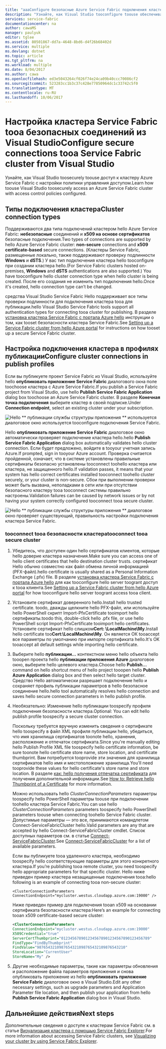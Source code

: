 ```yaml
---
title: "aaaConfigure безопасные Azure Service Fabric подключения кластера | Документы Microsoft"
description: "Узнайте, как Visual Studio tooconfigure toouse обеспечивать безопасность соединений, которые поддерживаются в кластере Azure Service Fabric hello."
services: service-fabric
documentationcenter: na
author: cawaMS
manager: paulyuk
editor: tglee
ms.assetid: 80501867-dd7a-4648-8bd6-d4f26b68402d
ms.service: multiple
ms.devlang: dotnet
ms.topic: article
ms.tgt_pltfrm: na
ms.workload: multiple
ms.date: 8/04/2017
ms.author: cawa
ms.openlocfilehash: ed3e5043264cf026f74e24ca09b40ccc70086cf2
ms.sourcegitcommit: 523283cc1b3c37c428e77850964dc1c33742c5f0
ms.translationtype: MT
ms.contentlocale: ru-RU
ms.lasthandoff: 10/06/2017
---
```

# <a name="configure-secure-connections-tooa-service-fabric-cluster-from-visual-studio"></a><span data-ttu-id="6e322-103">Настройка кластера Service Fabric tooa безопасных соединений из Visual Studio</span><span class="sxs-lookup"><span data-stu-id="6e322-103">Configure secure connections tooa Service Fabric cluster from Visual Studio</span></span>
<span data-ttu-id="6e322-104">Узнайте, как Visual Studio toosecurely toouse доступ к кластеру Azure Service Fabric с настройки политики управления доступом.</span><span class="sxs-lookup"><span data-stu-id="6e322-104">Learn how toouse Visual Studio toosecurely access an Azure Service Fabric cluster with access control policies configured.</span></span>

## <a name="cluster-connection-types"></a><span data-ttu-id="6e322-105">Типы подключения кластера</span><span class="sxs-lookup"><span data-stu-id="6e322-105">Cluster connection types</span></span>
<span data-ttu-id="6e322-106">Поддерживаются два типа подключений кластером hello Azure Service Fabric: **небезопасные** соединений и **x509 на основе сертификатов** безопасные подключения.</span><span class="sxs-lookup"><span data-stu-id="6e322-106">Two types of connections are supported by hello Azure Service Fabric cluster: **non-secure** connections and **x509 certificate-based** secure connections.</span></span> <span data-ttu-id="6e322-107">(Кластеры Service Fabric, размещенные локально, также поддерживают проверку подлинности **Windows** и **dSTS**.) У вас тип подключения кластера hello tooconfigure при создании кластера hello.</span><span class="sxs-lookup"><span data-stu-id="6e322-107">(For Service Fabric clusters hosted on-premises, **Windows** and **dSTS** authentications are also supported.) You have tooconfigure hello cluster connection type when hello cluster is being created.</span></span> <span data-ttu-id="6e322-108">После его создания не изменить тип подключения hello.</span><span class="sxs-lookup"><span data-stu-id="6e322-108">Once it's created, hello connection type can’t be changed.</span></span>

<span data-ttu-id="6e322-109">средства Visual Studio Service Fabric Hello поддерживает все типы проверки подлинности для подключения кластера tooa для публикации.</span><span class="sxs-lookup"><span data-stu-id="6e322-109">hello Visual Studio Service Fabric tools support all authentication types for connecting tooa cluster for publishing.</span></span> <span data-ttu-id="6e322-110">В разделе [установка кластера Service Fabric с портала Azure hello](service-fabric-cluster-creation-via-portal.md) инструкции о том, как tooset безопасности кластера Service Fabric.</span><span class="sxs-lookup"><span data-stu-id="6e322-110">See [Setting up a Service Fabric cluster from hello Azure portal](service-fabric-cluster-creation-via-portal.md) for instructions on how tooset up a secure Service Fabric cluster.</span></span>

## <a name="configure-cluster-connections-in-publish-profiles"></a><span data-ttu-id="6e322-111">Настройка подключения кластера в профилях публикации</span><span class="sxs-lookup"><span data-stu-id="6e322-111">Configure cluster connections in publish profiles</span></span>
<span data-ttu-id="6e322-112">Если вы публикуете проект Service Fabric из Visual Studio, используйте hello **опубликовать приложение Service Fabric** диалогового окна поле toochoose кластера с Azure Service Fabric.</span><span class="sxs-lookup"><span data-stu-id="6e322-112">If you publish a Service Fabric project from Visual Studio, use hello **Publish Service Fabric Application** dialog box toochoose an Azure Service Fabric cluster.</span></span> <span data-ttu-id="6e322-113">В разделе **Конечная точка подключения** выберите кластер в своей подписке.</span><span class="sxs-lookup"><span data-stu-id="6e322-113">Under **Connection endpoint**, select an existing cluster under your subscription.</span></span>

![Hello ** публикации службы структуры приложения ** используется диалоговое окно используется tooconfigure подключения Service Fabric.][publishdialog]

<span data-ttu-id="6e322-115">Hello **опубликовать приложение Service Fabric** диалоговое окно автоматически проверяет подключение кластера hello.</span><span class="sxs-lookup"><span data-stu-id="6e322-115">hello **Publish Service Fabric Application** dialog box automatically validates hello cluster connection.</span></span> <span data-ttu-id="6e322-116">Если будет предложено, войдите в tooyour учетная запись Azure.</span><span class="sxs-lookup"><span data-stu-id="6e322-116">If prompted, sign in tooyour Azure account.</span></span> <span data-ttu-id="6e322-117">Проверка считается пройденной, означает, что в системе установлены правильные сертификаты безопасно установлены tooconnect toohello кластера или кластера, не защищенного hello.</span><span class="sxs-lookup"><span data-stu-id="6e322-117">If validation passes, it means that your system has hello correct certificates installed tooconnect toohello cluster securely, or your cluster is non-secure.</span></span> <span data-ttu-id="6e322-118">Сбои при выполнении проверки может быть вызвана, неполадками в сети или при отсутствии безопасного кластеру tooa tooconnect системы правильно настроены.</span><span class="sxs-lookup"><span data-stu-id="6e322-118">Validation failures can be caused by network issues or by not having your system correctly configured tooconnect tooa secure cluster.</span></span>

![Hello ** публикации службы структуры приложения ** диалоговое окно проверяет существующий, правильность настройки подключения кластера Service Fabric.][selectsfcluster]

### <a name="tooconnect-tooa-secure-cluster"></a><span data-ttu-id="6e322-120">tooconnect tooa безопасности кластера</span><span class="sxs-lookup"><span data-stu-id="6e322-120">tooconnect tooa secure cluster</span></span>
1. <span data-ttu-id="6e322-121">Убедитесь, что доступен один hello сертификатов клиентов, которые hello доверие кластера назначения.</span><span class="sxs-lookup"><span data-stu-id="6e322-121">Make sure you can access one of hello client certificates that hello destination cluster trusts.</span></span> <span data-ttu-id="6e322-122">сертификат Hello обычно совместно как файл обмена личной информацией (PFX-файл).</span><span class="sxs-lookup"><span data-stu-id="6e322-122">hello certificate is usually shared as a Personal Information Exchange (.pfx) file.</span></span> <span data-ttu-id="6e322-123">В разделе [установка кластера Service Fabric с портала Azure hello](service-fabric-cluster-creation-via-portal.md) для как tooconfigure hello server toogrant доступ к tooa клиента.</span><span class="sxs-lookup"><span data-stu-id="6e322-123">See [Setting up a Service Fabric cluster from hello Azure portal](service-fabric-cluster-creation-via-portal.md) for how tooconfigure hello server toogrant access tooa client.</span></span>
2. <span data-ttu-id="6e322-124">Установите сертификат доверенного hello.</span><span class="sxs-lookup"><span data-stu-id="6e322-124">Install hello trusted certificate.</span></span> <span data-ttu-id="6e322-125">toodo, дважды щелкните hello PFX-файл, или используйте hello PowerShell скрипт Import-PfxCertificate tooimport hello сертификаты.</span><span class="sxs-lookup"><span data-stu-id="6e322-125">toodo this, double-click hello .pfx file, or use hello PowerShell script Import-PfxCertificate tooimport hello certificates.</span></span> <span data-ttu-id="6e322-126">Установите сертификат hello слишком**Cert: \LocalMachine\My**.</span><span class="sxs-lookup"><span data-stu-id="6e322-126">Install hello certificate too**Cert:\LocalMachine\My**.</span></span> <span data-ttu-id="6e322-127">Он является ОК tooaccept все параметры по умолчанию при импорте сертификата hello.</span><span class="sxs-lookup"><span data-stu-id="6e322-127">It's OK tooaccept all default settings while importing hello certificate.</span></span>
3. <span data-ttu-id="6e322-128">Выберите hello **публикации...**  контекстном меню hello объекта hello tooopen проекта hello **публикации приложения Azure** диалоговое окно, выберите hello целевого кластера.</span><span class="sxs-lookup"><span data-stu-id="6e322-128">Choose hello **Publish...** command on hello shortcut menu of hello project tooopen hello **Publish Azure Application** dialog box and then select hello target cluster.</span></span> <span data-ttu-id="6e322-129">Средство Hello автоматически разрешает подключение hello и сохраняет профиль публикации параметров в hello безопасное соединение hello.</span><span class="sxs-lookup"><span data-stu-id="6e322-129">hello tool automatically resolves hello connection and saves hello secure connection parameters in hello publish profile.</span></span>
4. <span data-ttu-id="6e322-130">Необязательно: Изменение hello публикации toospecify профиля подключения безопасности кластера.</span><span class="sxs-lookup"><span data-stu-id="6e322-130">Optional: You can edit hello publish profile toospecify a secure cluster connection.</span></span>
   
   <span data-ttu-id="6e322-131">Поскольку требуется вручную изменить сведения о сертификате hello toospecify в файл XML профиля публикации hello, убедиться, что имя хранилища сертификатов toonote hello, хранения, расположение и отпечаток сертификата.</span><span class="sxs-lookup"><span data-stu-id="6e322-131">Since you're manually editing hello Publish Profile XML file toospecify hello certificate information, be sure toonote hello certificate store name, store location, and certificate thumbprint.</span></span> <span data-ttu-id="6e322-132">Вам потребуется tooprovide эти значения для хранилища сертификатов hello имя и местоположение хранилища.</span><span class="sxs-lookup"><span data-stu-id="6e322-132">You'll need tooprovide these values for hello certificate's store name and store location.</span></span> <span data-ttu-id="6e322-133">В разделе [как: hello получения отпечатка сертификата](https://msdn.microsoft.com/library/ms734695\(v=vs.110\).aspx) для получения дополнительной информации.</span><span class="sxs-lookup"><span data-stu-id="6e322-133">See [How to: Retrieve hello Thumbprint of a Certificate](https://msdn.microsoft.com/library/ms734695\(v=vs.110\).aspx) for more information.</span></span>
   
   <span data-ttu-id="6e322-134">Можно использовать hello *ClusterConnectionParameters* параметры toospecify hello PowerShell параметры toouse при подключении toohello кластера Service Fabric.</span><span class="sxs-lookup"><span data-stu-id="6e322-134">You can use hello *ClusterConnectionParameters* parameters toospecify hello PowerShell parameters toouse when connecting toohello Service Fabric cluster.</span></span> <span data-ttu-id="6e322-135">Допустимые параметры — это все, принимаются командлетом Connect-ServiceFabricCluster hello.</span><span class="sxs-lookup"><span data-stu-id="6e322-135">Valid parameters are any that are accepted by hello Connect-ServiceFabricCluster cmdlet.</span></span> <span data-ttu-id="6e322-136">Список доступных параметров см. в статье [Connect-ServiceFabricCluster](https://msdn.microsoft.com/library/mt125938.aspx).</span><span class="sxs-lookup"><span data-stu-id="6e322-136">See [Connect-ServiceFabricCluster](https://msdn.microsoft.com/library/mt125938.aspx) for a list of available parameters.</span></span>
   
   <span data-ttu-id="6e322-137">Если вы публикуете tooa удаленного кластера, необходимо toospecify hello соответствующие параметры для этого конкретного кластера.</span><span class="sxs-lookup"><span data-stu-id="6e322-137">If you’re publishing tooa remote cluster, you need toospecify hello appropriate parameters for that specific cluster.</span></span> <span data-ttu-id="6e322-138">Hello ниже приведен пример кластера незащищенные подключения tooa:</span><span class="sxs-lookup"><span data-stu-id="6e322-138">hello following is an example of connecting tooa non-secure cluster:</span></span>
   
   `<ClusterConnectionParameters ConnectionEndpoint="mycluster.westus.cloudapp.azure.com:19000" />`
   
   <span data-ttu-id="6e322-139">Ниже приведен пример для подключения tooan x509 на основании сертификата безопасности кластера:</span><span class="sxs-lookup"><span data-stu-id="6e322-139">Here’s an example for connecting tooan x509 certificate-based secure cluster:</span></span>
   
   ```xml
   <ClusterConnectionParameters
   ConnectionEndpoint="mycluster.westus.cloudapp.azure.com:19000"
   X509Credential="true"
   ServerCertThumbprint="0123456789012345678901234567890123456789"
   FindType="FindByThumbprint"
   FindValue="9876543210987654321098765432109876543210"
   StoreLocation="CurrentUser"
   StoreName="My" />
   ```
5. <span data-ttu-id="6e322-140">Другие необходимые параметры, такие как параметры обновления и расположение файла параметров приложения и снова опубликовать приложение из hello **опубликовать приложение Service Fabric** диалоговое окно в Visual Studio.</span><span class="sxs-lookup"><span data-stu-id="6e322-140">Edit any other necessary settings, such as upgrade parameters and Application Parameter file location, and then publish your application from hello **Publish Service Fabric Application** dialog box in Visual Studio.</span></span>

## <a name="next-steps"></a><span data-ttu-id="6e322-141">Дальнейшие действия</span><span class="sxs-lookup"><span data-stu-id="6e322-141">Next steps</span></span>
<span data-ttu-id="6e322-142">Дополнительные сведения о доступе к кластерам Service Fabric см. в статье [Визуализация кластера с помощью Service Fabric Explorer](service-fabric-visualizing-your-cluster.md).</span><span class="sxs-lookup"><span data-stu-id="6e322-142">For more information about accessing Service Fabric clusters, see [Visualizing your cluster by using Service Fabric Explorer](service-fabric-visualizing-your-cluster.md).</span></span>

<!--Image references-->
[publishdialog]:./media/service-fabric-visualstudio-configure-secure-connections/publishdialog.png
[selectsfcluster]:./media/service-fabric-visualstudio-configure-secure-connections/selectsfcluster.png
